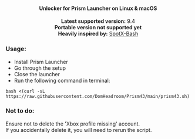 <center>
    <h4 align="center">Unlocker for Prism Launcher on Linux & macOS</h4>
    <p align="center">
        <strong>Latest supported version:</strong> 9.4<br>
        <strong>Portable version not supported yet</strong><br>
        <strong>Heavily inspired by:</strong>
        <a href="https://github.com/SpotX-Official/SpotX-Bash">SpotX-Bash </a> 
    </p>
</center>

### Usage:
- Install Prism Launcher
- Go through the setup
- Close the launcher
- Run the following command in terminal:
```
bash <(curl -sL https://raw.githubusercontent.com/DomHeadroom/Prism43/main/prism43.sh)
```

### Not to do:
Ensure not to delete the 'Xbox profile missing' account. <br>If you accidentally delete it, you will need to rerun the script.
